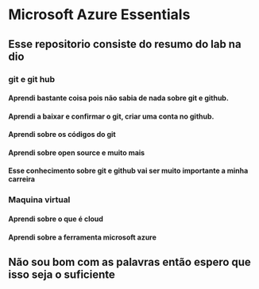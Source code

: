 # Microsoft Azure Essentials
## Esse repositorio consiste do resumo do lab na dio
### git e git hub
#### Aprendi bastante coisa pois não sabia de nada sobre git e github.
#### Aprendi a baixar e confirmar o git, criar uma conta no github.
#### Aprendi sobre os códigos do git
#### Aprendi sobre open source e muito mais
#### Esse conhecimento sobre git e github vai ser muito importante a minha carreira 
### Maquina virtual
#### Aprendi sobre o que é cloud
#### Aprendi sobre a ferramenta microsoft azure
## Não sou bom com as palavras então espero que isso seja o suficiente
